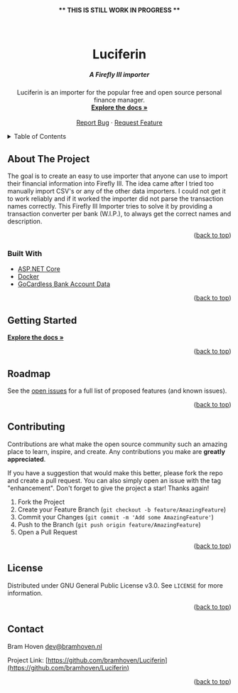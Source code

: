 <h4 align="center"><b>** THIS IS STILL WORK IN PROGRESS **</b></h4>

<div id="top"></div>

<!-- PROJECT LOGO -->
<br />
<div align="center">
  <h1 align="center">Luciferin</h1>
  <h5>A Firefly III importer</h5>

  <p align="center">
    Luciferin is an importer for the popular free and open source personal finance manager.
    <br />
    <a href="https://docs.luciferin.bramhoven.nl/"><strong>Explore the docs »</strong></a>
    <br />
    <br />
    <a href="https://github.com/bramhoven/Luciferin/">Report Bug</a>
    ·
    <a href="https://github.com/bramhoven/Luciferin/">Request Feature</a>
  </p>
</div>



<!-- TABLE OF CONTENTS -->
<details>
  <summary>Table of Contents</summary>
  <ol>
    <li>
      <a href="#about-the-project">About The Project</a>
      <ul>
        <li><a href="#built-with">Built With</a></li>
      </ul>
    </li>
    <li>
      <a href="#getting-started">Getting Started</a>
      <ul>
        <li><a href="#prerequisites">Prerequisites</a></li>
        <li><a href="#installation">Installation</a></li>
      </ul>
    </li>
    <li><a href="#usage">Usage</a></li>
    <li><a href="#roadmap">Roadmap</a></li>
    <li><a href="#contributing">Contributing</a></li>
    <li><a href="#license">License</a></li>
    <li><a href="#contact">Contact</a></li>
  </ol>
</details>



<!-- ABOUT THE PROJECT -->
## About The Project

The goal is to create an easy to use importer that anyone can use to import their financial information into Firefly III.
The idea came after I tried too manually import CSV's or any of the other data importers. I could not get it to work reliably and if it worked the importer did not parse the transaction names correctly. This Firefly III Importer tries to solve it by providing a transaction converter per bank (W.I.P.), to always get the correct names and description.

<p align="right">(<a href="#top">back to top</a>)</p>



### Built With

* [ASP.NET Core](https://docs.microsoft.com/en-us/aspnet/core/?view=aspnetcore-6.0)
* [Docker](https://www.docker.com/)
* [GoCardless Bank Account Data](https://gocardless.com/)

<p align="right">(<a href="#top">back to top</a>)</p>



<!-- GETTING STARTED -->
## Getting Started

<a href="https://docs.luciferin.bramhoven.nl/"><strong>Explore the docs »</strong></a>

<p align="right">(<a href="#top">back to top</a>)</p>



<!-- ROADMAP -->
## Roadmap

See the [open issues](https://github.com/bramhoven/Luciferin/issues) for a full list of proposed features (and known issues).

<p align="right">(<a href="#top">back to top</a>)</p>



<!-- CONTRIBUTING -->
## Contributing

Contributions are what make the open source community such an amazing place to learn, inspire, and create. Any contributions you make are **greatly appreciated**.

If you have a suggestion that would make this better, please fork the repo and create a pull request. You can also simply open an issue with the tag "enhancement".
Don't forget to give the project a star! Thanks again!

1. Fork the Project
2. Create your Feature Branch (`git checkout -b feature/AmazingFeature`)
3. Commit your Changes (`git commit -m 'Add some AmazingFeature'`)
4. Push to the Branch (`git push origin feature/AmazingFeature`)
5. Open a Pull Request

<p align="right">(<a href="#top">back to top</a>)</p>



<!-- LICENSE -->
## License

Distributed under GNU General Public License v3.0. See `LICENSE` for more information.

<p align="right">(<a href="#top">back to top</a>)</p>



<!-- CONTACT -->
## Contact

Bram Hoven [dev@bramhoven.nl](mailto:dev@bramhoven.nl)

Project Link: [https://github.com/bramhoven/Luciferin](https://github.com/bramhoven/Luciferin)

<p align="right">(<a href="#top">back to top</a>)</p>
